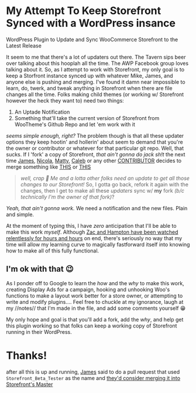 # My Attempt To Keep Storefront Synced with a WordPress insance

WordPress Plugin to Update and Sync WooCommerce Storefront to the Latest Release

It seem to me that there's a lot of updaters out there. The Tavern sips beer over talking about this hooplah all the time.  The AWP Facebook group loves talking about it. So, as I attempt to work with Storefront, my only goal is to keep a Storfront instance synced up with whatever Mike, James, and anyone else is pushing and merging.  I've found it damn near impossible to learn, do, twerk, and tweak anything in Storefront when there are file changes all the time.
Folks making child themes (or working w/ Storefront however the heck they want to) need two things:

1. An Uptade Notification
2. Something that'll take the current version of Storefront from WooTheme's Github Repo and let 'em work with it

_seems simple enough, right?_ The problem though is that all these updater options they keep hootin' and hollerin' about seem to demand that you're the owner or contributor or whatever for that particular git repo.  Well, that sucks.  If I 'fork' a copy of Storefront, *that ain't gonna do jack sh!t* the next time [James](https://github.com/jameskoster), [Nicola](https://github.com/SiR-DanieL), [Matty](https://github.com/mattyza), [Caleb](https://github.com/WPprodigy) or any other [CONTRIBUTOR](https://github.com/woothemes/storefront/graphs/contributors) decides to merge something like [THIS](https://github.com/woothemes/storefront/commit/47eeb7cf2a596255e7c53f04925b8e0774de73d4) or [THIS](https://github.com/woothemes/storefront/commit/6b136e02513e2c0347e70b78aa88d79b6d2498f5)

> _well, crap :poop:  Me and a lotta other folks need an update to get all those changes to our Storefront!_ So, I gotta go back, refork it again with the changes, then I get to make all these _updaters_ sync w/ **my** fork _(b/c technically *I'm the owner* of that fork)_? 

*Yeah, that ain't gonna work.*  We need a notification and the new files. Plain and simple.

At the moment of typing this, I have *zero* anticipation that I'll be able to make this work *myself*.  Although [Zac and Hampton have been watched relentlessly for hours and hours](https://teamtreehouse.com/library/topic:php) on end, there's seriously no way that my time will allow my learning curve to magically fastforward itself into knowing how to make all of this fully functional.

## I'm ok with that :wink:

As I ponder off to Google to learn the *how* and the *why* to make this work, creating Display Ads for a campaign, hooking and unhooking Woo's functions to make a layout work better for a store owner, or attempting to write and modify plugins....
Feel free to chuckle at my ignorance, laugh at my //notes// that I'm made in the file, and add some comments yourself :grin:

My only hope and goal is that you'll add a fork, add the *_why_*, and help get this plugin working so that folks can keep a working copy of Storefront running in their WordPress. 

# Thanks! 

after all this is up and running, [James](https://github.com/jameskoster) said to do a pull request that used ```Storefront_Beta_Tester``` as the name and [they'd consider merging it into Storefront's Master](https://github.com/woothemes/storefront/issues/338#issuecomment-191149389)
